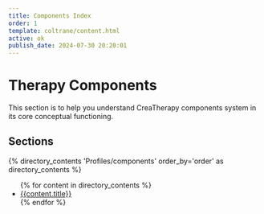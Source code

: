 ```yaml
---
title: Components Index
order: 1
template: coltrane/content.html
active: ok
publish_date: 2024-07-30 20:20:01
---
```

# Therapy Components

This section is to help you understand CreaTherapy components system in its core conceptual functioning.

## Sections
{% directory_contents 'Profiles/components' order_by='order' as directory_contents %}
<ul class="list-group">
{% for content in directory_contents %}
    <li class="list-group-item list-group-item-primary"><a href="/{{content.slug}}/">{{content.title}}</a></li>
    {% endfor %}
</ul>